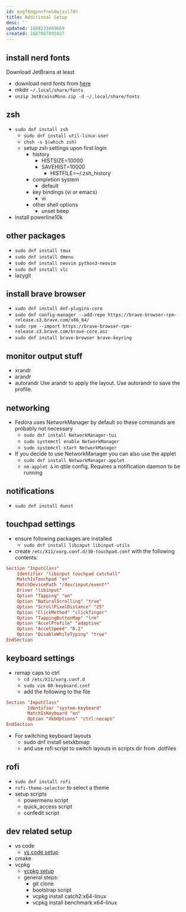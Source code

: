 ```yaml
---
id: qogf6mgpnnfneh0wjxxl7dh
title: Additional Setup
desc: ''
updated: 1688231669669
created: 1687087095027
---
```


## install nerd fonts
Download JetBrains at least
- download nerd fonts from [here](https://www.nerdfonts.com/font-downloads)
- mkdir `~/.local/share/fonts`
- `unzip JetBrainsMono.zip -d ~/.local/share/fonts`

## zsh
- `sudo dnf install zsh`
  - `sudo dnf install util-linux-user`
  - `chsh -s $(which zsh)`
  - setup zsh settings upon first login
    - history
      - HISTSIZE=10000
      - SAVEHIST=10000
          - HISTFILE=~/.zsh_history
    - completion system
      - default
    - key bindings (vi or emacs)
      - vi
    - other shell options
      - unset beep
- install powerline10k

## other packages
- `sudo dnf install tmux`
- `sudo dnf install dmenu`
- `sudo dnf install neovim python3-neovim`
- `sudo dnf install vlc`
- lazygit

## install brave browser
- `sudo dnf install dnf-plugins-core`
- `sudo dnf config-manager --add-repo https://brave-browser-rpm-release.s3.brave.com/x86_64/`
- `sudo rpm --import https://brave-browser-rpm-release.s3.brave.com/brave-core.asc`
- `sudo dnf install brave-browser brave-keyring`

## monitor output stuff
- xrandr
- arandr
- autorandr
Use arandr to apply the layout. Use autorandr to save the profile.

## networking
- Fedora uses NetworkManager by default so these commands are probably not necessary
  - `sudo dnf install NetworkManager-tui`
  - `sudo systemctl enable NetworkManager`
  - `sudo systemctl start NetworkManager`
- If you decide to use NetworkManager you can also use the applet
  - `sudo dnf install NetworkManager-applet`
  - `nm-applet &` in qtile config. Requires a notification daemon to be running

## notifications
- `sudo dnf install dunst`

## touchpad settings
- ensure following packages are installed
  - `sudo dnf install libinput libinput-utils`
- create `/etc/X11/xorg.conf.d/30-touchpad.conf` with the following contents:

```conf
Section "InputClass"
    Identifier "libinput touchpad catchall"
    MatchIsTouchpad "on"
    MatchDevicePath "/dev/input/event*"
    Driver "libinput"
    Option "Tapping" "on"
    Option "NaturalScrolling" "true"
    Option "ScrollPixelDistance" "25"
    Option "ClickMethod" "clickfinger"
    Option "TappingButtonMap" "lrm"
    Option "AccelProfile" "adaptive"
    Option "AccelSpeed" "0.2"
    Option "DisableWhileTyping" "true"
EndSection
```

## keyboard settings
- remap caps to ctrl
  - `cd /etc/X11/xorg.conf.d`
  - `sudo vim 00-keyboard.conf`
  - add the following to the file

```conf
Section "InputClass"
        Identifier "system-keyboard"
        MatchIsKeyboard "on"
        Option "XkbOptions" "ctrl:nocaps"
EndSection
```
- For switching keyboard layouts
  - sudo dnf install setxkbmap
  - and use rofi script to switch layouts in scripts dir from .dotfiles

## rofi
- `sudo dnf install rofi`
- `rofi-theme-selector` to select a theme
- setup scripts
  - powermenu script
  - quick_access script
  - confedit script


## dev related setup
- vs code
  - [vs code setup](https://code.visualstudio.com/docs/setup/linux)
- cmake
- vcpkg
  - [vcpkg setup](https://vcpkg.io/en/getting-started.html)
  - general steps:
    - git clone
    - bootstrap script
    - vcpkg install catch2:x64-linux
    - vcpkg install benchmark:x64-linux


